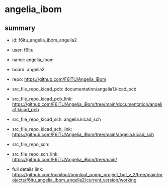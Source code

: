 # angelia_ibom
 
## summary 
* id: f6itu_angelia_ibom_angelia2
* user: f6itu
* name: angelia_ibom
* board: angelia2
* repo: https://github.com/F6ITU/Angelia_iBom
* src_file_repo_kicad_pcb: documentation/angelia1.kicad_pcb
* src_file_repo_kicad_pcb_link: https://github.com/F6ITU/Angelia_iBom/tree/main/documentation/angelia1.kicad_pcb
* src_file_repo_kicad_sch: angelia.kicad_sch
* src_file_repo_kicad_sch_link: https://github.com/F6ITU/Angelia_iBom/tree/main/angelia.kicad_sch

* src_file_repo_sch: 
* src_file_repo_sch_link: https://github.com/F6ITU/Angelia_iBom/tree/main/
* full details link: https://github.com/oomlout/oomlout_oomp_project_bot_v_2/tree/main/projects/f6itu_angelia_ibom_angelia2/current_version/working  







